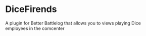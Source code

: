 DiceFirends
===========

A plugin for Better Battlelog that allows you to views playing Dice employees in the comcenter